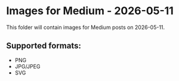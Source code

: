 # Images for Medium - 2026-05-11

This folder will contain images for Medium posts on 2026-05-11.

## Supported formats:
- PNG
- JPG/JPEG
- SVG
